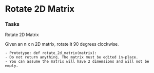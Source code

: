 # Rotate 2D Matrix

### Tasks

Rotate 2D Matrix

Given an n x n 2D matrix, rotate it 90 degrees clockwise.

	- Prototype: def rotate_2d_matrix(matrix):
	- Do not return anything. The matrix must be edited in-place.
	- You can assume the matrix will have 2 dimensions and will not be empty.


